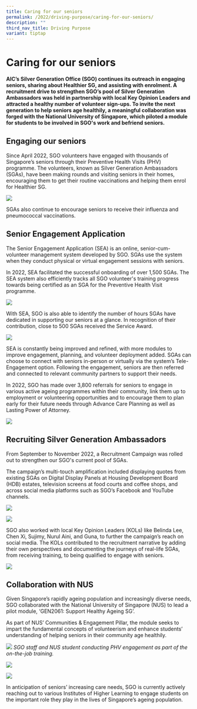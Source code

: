 ```yaml
---
title: Caring for our seniors
permalink: /2022/driving-purpose/caring-for-our-seniors/
description: ""
third_nav_title: Driving Purpose
variant: tiptap
---
```

# Caring for our seniors
**AIC’s Silver Generation Office (SGO) continues its outreach in engaging seniors, sharing about Healthier SG, and assisting with enrolment. A recruitment drive to strengthen SGO’s pool of Silver Generation Ambassadors was held in partnership with local Key Opinion Leaders and attracted a healthy number of volunteer sign-ups. To invite the next generation to help seniors age healthily, a meaningful collaboration was forged with the National University of Singapore, which piloted a module for students to be involved in SGO's work and befriend seniors.**

## Engaging our seniors
Since April 2022, SGO volunteers have engaged with thousands of Singapore’s seniors through their Preventive Health Visits (PHV) programme. The volunteers, known as Silver Generation Ambassadors (SGAs), have been making rounds and visiting seniors in their homes, encouraging them to get their routine vaccinations and helping them enrol for Healthier SG.

![](/images/engaging-our-seniors1.png)

SGAs also continue to encourage seniors to receive their influenza and pneumococcal vaccinations. 

## Senior Engagement Application
The Senior Engagement Application (SEA) is an online, senior-cum-volunteer management system developed by SGO. SGAs use the system when they conduct physical or virtual engagement sessions with seniors.

In 2022, SEA facilitated the successful onboarding of over 1,500 SGAs. The SEA system also efficiently tracks all SGO volunteer's training progress towards being certified as an SGA for the Preventive Health Visit programme. 

![](/images/caring-for-seniors-image2.png)

With SEA, SGO is also able to identify the number of hours SGAs have dedicated in supporting our seniors at a glance. In recognition of their contribution, close to 500 SGAs received the Service Award.

![](/images/senior-engagement-appreciation1.png)

SEA is constantly being improved and refined, with more modules to improve engagement, planning, and volunteer deployment added. SGAs can choose to connect with seniors in-person or virtually via the system’s Tele-Engagement option. Following the engagement, seniors are then referred and connected to relevant community partners to support their needs. 

In 2022, SGO has made over 3,800 referrals for seniors to engage in various active ageing programmes within their community, link them up to employment or volunteering opportunities and to encourage them to plan early for their future needs through Advance Care Planning as well as Lasting Power of Attorney.

![](/images/caring-for-seniors-image4.png)

## Recruiting Silver Generation Ambassadors
From September to November 2022, a Recruitment Campaign was rolled out to strengthen our SGO's current pool of SGAs. 

The campaign’s multi-touch amplification included displaying quotes from existing SGAs on Digital Display Panels at Housing Development Board (HDB) estates, television screens at food courts and coffee shops, and across social media platforms such as SGO’s Facebook and YouTube channels.

![](/images/caring-for-seniors-image5b.png)

![](/images/caring-for-seniors-image6b.png)



SGO also worked with local Key Opinion Leaders (KOLs) like Belinda Lee, Chen Xi, Sujimy, Nurul Aini, and Guna, to further the campaign’s reach on social media. The KOLs contributed to the recruitment narrative by adding their own perspectives and documenting the journeys of real-life SGAs, from receiving training, to being qualified to engage with seniors.
   

![](/images/caring-for-seniors-image7b.png)

## Collaboration with NUS
Given Singapore’s rapidly ageing population and increasingly diverse needs, SGO collaborated with the National University of Singapore (NUS) to lead a pilot module, ‘GEN2061: Support Healthy Ageing SG’. 

As part of NUS’ Communities & Engagement Pillar, the module seeks to impart the fundamental concepts of volunteerism and enhance students’ understanding of helping seniors in their community age healthily.

![](/images/caring-our-seniors-image8_cropped.png)
*SGO staff and NUS student conducting PHV engagement as part of the on-the-job training.*

![](/images/caring-our-seniors-image9.png)

![](/images/caring-our-seniors-image10.png)

In anticipation of seniors’ increasing care needs, SGO is currently actively reaching out to various Institutes of Higher Learning to engage students on the important role they play in the lives of Singapore’s ageing population.
